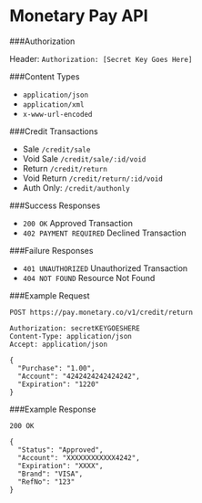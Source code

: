 # Monetary Pay API
###Authorization

  Header: `Authorization: [Secret Key Goes Here]`
  
###Content Types
* `application/json`
* `application/xml`
* `x-www-url-encoded`

###Credit Transactions
* Sale `/credit/sale`
* Void Sale `/credit/sale/:id/void`
* Return `/credit/return`
* Void Return `/credit/return/:id/void`
* Auth Only: `/credit/authonly`

###Success Responses
* ```200 OK``` Approved Transaction
* ```402 PAYMENT REQUIRED``` Declined Transaction

###Failure Responses
* ```401 UNAUTHORIZED``` Unauthorized Transaction
* ```404 NOT FOUND``` Resource Not Found

###Example Request

```
POST https://pay.monetary.co/v1/credit/return

Authorization: secretKEYGOESHERE
Content-Type: application/json
Accept: application/json

{
  "Purchase": "1.00",
  "Account": "4242424242424242",
  "Expiration": "1220"
}
```

###Example Response
```
200 OK

{
  "Status": "Approved",
  "Account": "XXXXXXXXXXXX4242",
  "Expiration": "XXXX",
  "Brand": "VISA",
  "RefNo": "123"
}
```
